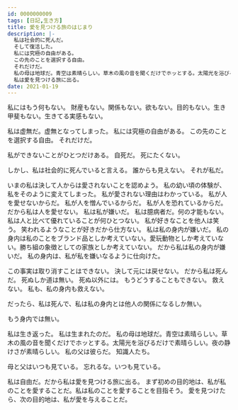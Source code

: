 ```yaml
---
id: 0000000009
tags: [日記,生き方]
title: 愛を見つける旅のはじまり
description: |-
  私は社会的に死んだ。
  そして復活した。
  私には究極の自由がある。
  この先のことを選択する自由。
  それだけだ。
  私の母は地球だ。青空は素晴らしい。草木の風の音を聞くだけでホッとする。太陽光を浴びるだけで素晴らしい。夜の静けさが素晴らしい。
  私は愛を見つける旅に出る。
date: 2021-01-19
---
```


私にはもう何もない。
財産もない。関係もない。欲もない。目的もない。生き甲斐もない。生きてる実感もない。

私は虚無だ。虚無となってしまった。
私には究極の自由がある。
この先のことを選択する自由。
それだけだ。

私ができないことがひとつだけある。
自死だ。
死にたくない。

しかし、私は社会的に死んでいると言える。
誰からも見えない。
それが私だ。

いまの私は決して人からは愛されないことを認めよう。
私の幼い頃の体験が、私をそのように変えてしまった。
私が愛されない理由はわかっている。
私が人を愛せないからだ。
私が人を憎んでいるからだ。
私が人を恐れているからだ。
だから私は人を愛せない。
私は私が嫌いだ。
私は臆病者だ。何の才能もない。
私は人と比べて優れていることが何ひとつない。
私が好きなことを他人は笑う。
笑われるようなことが好きだから仕方ない。
私は私の身内が嫌いだ。
私の身内は私のことをブランド品としか考えていない。愛玩動物としか考えていない。勝ち組の象徴としての家族としか考えていない。
だから私は私の身内が嫌いだ。
私の身内は、私が私を嫌いなるように仕向けた。

この事実は取り消すことはできない。
決して元には戻せない。
だから私は死んだ。
死ぬしか道は無い。
死ぬ以外には。
もうどうすることもできない。
救えない。
私も、私の身内も救えない。

だったら、私は死んで、私は私の身内とは他人の関係になるしか無い。

もう身内では無い。

私は生き返った。
私は生まれたのだ。
私の母は地球だ。青空は素晴らしい。草木の風の音を聞くだけでホッとする。太陽光を浴びるだけで素晴らしい。夜の静けさが素晴らしい。
私の父は彼らだ。
知識人たち。

母と父はいつも見ている。
忘れるな。いつも見ている。

私は自由だ。だから私は愛を見つける旅に出る。
まず初めの目的地は、私が私のことを愛することだ。私は私のことを愛することを目指そう。
愛を見つけたら、次の目的地は、私が愛を与えることだ。
